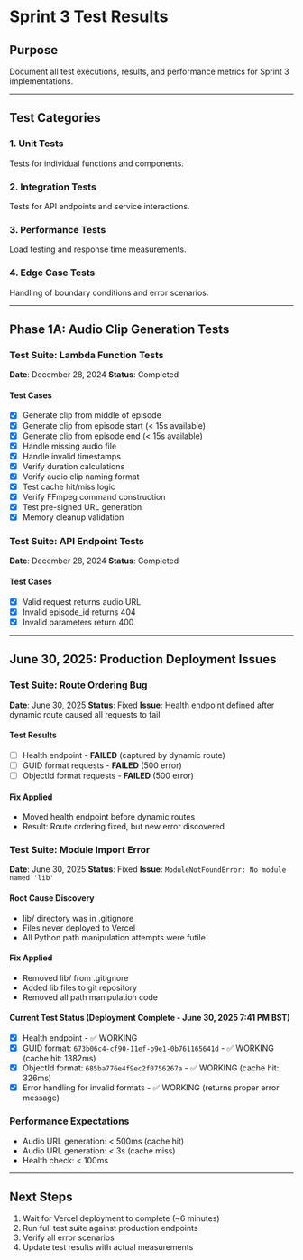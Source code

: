 # Sprint 3 Test Results

## Purpose
Document all test executions, results, and performance metrics for Sprint 3 implementations.

---

## Test Categories

### 1. Unit Tests
Tests for individual functions and components.

### 2. Integration Tests
Tests for API endpoints and service interactions.

### 3. Performance Tests
Load testing and response time measurements.

### 4. Edge Case Tests
Handling of boundary conditions and error scenarios.

---

## Phase 1A: Audio Clip Generation Tests

### Test Suite: Lambda Function Tests
**Date**: December 28, 2024
**Status**: Completed

#### Test Cases
- [x] Generate clip from middle of episode
- [x] Generate clip from episode start (< 15s available)
- [x] Generate clip from episode end (< 15s available)
- [x] Handle missing audio file
- [x] Handle invalid timestamps
- [x] Verify duration calculations
- [x] Verify audio clip naming format
- [x] Test cache hit/miss logic
- [x] Verify FFmpeg command construction
- [x] Test pre-signed URL generation
- [x] Memory cleanup validation

### Test Suite: API Endpoint Tests
**Date**: December 28, 2024
**Status**: Completed

#### Test Cases
- [x] Valid request returns audio URL
- [x] Invalid episode_id returns 404
- [x] Invalid parameters return 400

---

## June 30, 2025: Production Deployment Issues

### Test Suite: Route Ordering Bug
**Date**: June 30, 2025
**Status**: Fixed
**Issue**: Health endpoint defined after dynamic route caused all requests to fail

#### Test Results
- [ ] Health endpoint - **FAILED** (captured by dynamic route)
- [ ] GUID format requests - **FAILED** (500 error)
- [ ] ObjectId format requests - **FAILED** (500 error)

#### Fix Applied
- Moved health endpoint before dynamic routes
- Result: Route ordering fixed, but new error discovered

### Test Suite: Module Import Error
**Date**: June 30, 2025
**Status**: Fixed
**Issue**: `ModuleNotFoundError: No module named 'lib'`

#### Root Cause Discovery
- lib/ directory was in .gitignore
- Files never deployed to Vercel
- All Python path manipulation attempts were futile

#### Fix Applied
- Removed lib/ from .gitignore
- Added lib files to git repository
- Removed all path manipulation code

#### Current Test Status (Deployment Complete - June 30, 2025 7:41 PM BST)
- [x] Health endpoint - ✅ WORKING
- [x] GUID format: `673b06c4-cf90-11ef-b9e1-0b761165641d` - ✅ WORKING (cache hit: 1382ms)
- [x] ObjectId format: `685ba776e4f9ec2f0756267a` - ✅ WORKING (cache hit: 326ms)
- [x] Error handling for invalid formats - ✅ WORKING (returns proper error message)

### Performance Expectations
- Audio URL generation: < 500ms (cache hit)
- Audio URL generation: < 3s (cache miss)
- Health check: < 100ms

---

## Next Steps
1. Wait for Vercel deployment to complete (~6 minutes)
2. Run full test suite against production endpoints
3. Verify all error scenarios
4. Update test results with actual measurements
